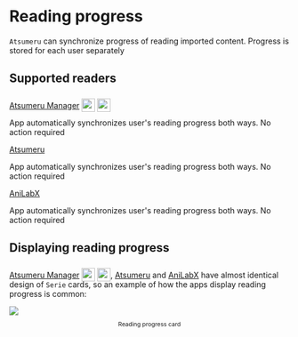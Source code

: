 # Reading progress

`Atsumeru` can synchronize progress of reading imported content. Progress is stored for each user separately

## Supported readers

[Atsumeru Manager](https://github.com/AtsumeruDev/AtsumeruManager) <img style="position: relative; top: 6px;" width="24" height="24" src="/assets/media/icons/windows.png"> <img style="position: relative; top: 6px;" width="24" height="24" src="/assets/media/icons/penguin.png">

App automatically synchronizes user's reading progress both ways. No action required

[Atsumeru](https://github.com/AtsumeruDev/AtsumeruAndroid) <MaterialIcon icon="android"/>

App automatically synchronizes user's reading progress both ways. No action required

[AniLabX](https://github.com/CrazyXacker/anilabx) <MaterialIcon icon="android"/>

App automatically synchronizes user's reading progress both ways. No action required

## Displaying reading progress

[Atsumeru Manager](https://github.com/AtsumeruDev/AtsumeruManager) <img style="position: relative; top: 6px;" width="24" height="24" src="/assets/media/icons/windows.png"> <img style="position: relative; top: 6px;" width="24" height="24" src="/assets/media/icons/penguin.png">, [Atsumeru](https://github.com/AtsumeruDev/AtsumeruAndroid) <MaterialIcon icon="android"/> and [AniLabX](https://github.com/CrazyXacker/anilabx) <MaterialIcon icon="android"/> have almost identical design of `Serie` cards, so an example of how the apps display reading progress is common:

<img style="display: block; margin: 0 auto" src="/assets/media/en/guides/read-progress-card.png">
<p style="text-align: center; font-size:75%">Reading progress card</p>